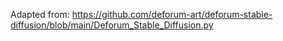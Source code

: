 Adapted from: https://github.com/deforum-art/deforum-stable-diffusion/blob/main/Deforum_Stable_Diffusion.py